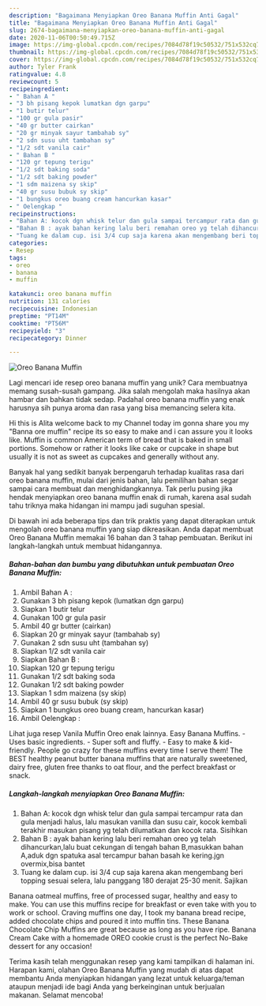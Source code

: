 ```yaml
---
description: "Bagaimana Menyiapkan Oreo Banana Muffin Anti Gagal"
title: "Bagaimana Menyiapkan Oreo Banana Muffin Anti Gagal"
slug: 2674-bagaimana-menyiapkan-oreo-banana-muffin-anti-gagal
date: 2020-11-06T00:50:49.715Z
image: https://img-global.cpcdn.com/recipes/7084d78f19c50532/751x532cq70/oreo-banana-muffin-foto-resep-utama.jpg
thumbnail: https://img-global.cpcdn.com/recipes/7084d78f19c50532/751x532cq70/oreo-banana-muffin-foto-resep-utama.jpg
cover: https://img-global.cpcdn.com/recipes/7084d78f19c50532/751x532cq70/oreo-banana-muffin-foto-resep-utama.jpg
author: Tyler Frank
ratingvalue: 4.8
reviewcount: 5
recipeingredient:
- " Bahan A "
- "3 bh pisang kepok lumatkan dgn garpu"
- "1 butir telur"
- "100 gr gula pasir"
- "40 gr butter cairkan"
- "20 gr minyak sayur tambahab sy"
- "2 sdn susu uht tambahan sy"
- "1/2 sdt vanila cair"
- " Bahan B "
- "120 gr tepung terigu"
- "1/2 sdt baking soda"
- "1/2 sdt baking powder"
- "1 sdm maizena sy skip"
- "40 gr susu bubuk sy skip"
- "1 bungkus oreo buang cream hancurkan kasar"
- " Oelengkap "
recipeinstructions:
- "Bahan A: kocok dgn whisk telur dan gula sampai tercampur rata dan gula menjadi halus, lalu masukan vanilla dan susu cair, kocok kembali terakhir masukan pisang yg telah dilumatkan dan kocok rata. Sisihkan"
- "Bahan B : ayak bahan kering lalu beri remahan oreo yg telah dihancurkan,lalu buat cekungan di tengah bahan B,masukkan bahan A,aduk dgn spatuka asal tercampur bahan basah ke kering.jgn overmix,bisa bantet"
- "Tuang ke dalam cup. isi 3/4 cup saja karena akan mengembang beri topping sesuai selera, lalu panggang 180 derajat 25-30 menit. Sajikan"
categories:
- Resep
tags:
- oreo
- banana
- muffin

katakunci: oreo banana muffin 
nutrition: 131 calories
recipecuisine: Indonesian
preptime: "PT14M"
cooktime: "PT56M"
recipeyield: "3"
recipecategory: Dinner

---
```



![Oreo Banana Muffin](https://img-global.cpcdn.com/recipes/7084d78f19c50532/751x532cq70/oreo-banana-muffin-foto-resep-utama.jpg)

Lagi mencari ide resep oreo banana muffin yang unik? Cara membuatnya memang susah-susah gampang. Jika salah mengolah maka hasilnya akan hambar dan bahkan tidak sedap. Padahal oreo banana muffin yang enak harusnya sih punya aroma dan rasa yang bisa memancing selera kita.

Hi this is Alita welcome back to my Channel today im gonna share you my &#34;Banna ore muffin&#34; recipe its so easy to make and i can assure you it looks like. Muffin is common American term of bread that is baked in small portions. Somehow or rather it looks like cake or cupcake in shape but usually it is not as sweet as cupcakes and generally without any.

Banyak hal yang sedikit banyak berpengaruh terhadap kualitas rasa dari oreo banana muffin, mulai dari jenis bahan, lalu pemilihan bahan segar sampai cara membuat dan menghidangkannya. Tak perlu pusing jika hendak menyiapkan oreo banana muffin enak di rumah, karena asal sudah tahu triknya maka hidangan ini mampu jadi suguhan spesial.


Di bawah ini ada beberapa tips dan trik praktis yang dapat diterapkan untuk mengolah oreo banana muffin yang siap dikreasikan. Anda dapat membuat Oreo Banana Muffin memakai 16 bahan dan 3 tahap pembuatan. Berikut ini langkah-langkah untuk membuat hidangannya.

<!--inarticleads1-->

##### Bahan-bahan dan bumbu yang dibutuhkan untuk pembuatan Oreo Banana Muffin:

1. Ambil  Bahan A :
1. Gunakan 3 bh pisang kepok (lumatkan dgn garpu)
1. Siapkan 1 butir telur
1. Gunakan 100 gr gula pasir
1. Ambil 40 gr butter (cairkan)
1. Siapkan 20 gr minyak sayur (tambahab sy)
1. Gunakan 2 sdn susu uht (tambahan sy)
1. Siapkan 1/2 sdt vanila cair
1. Siapkan  Bahan B :
1. Siapkan 120 gr tepung terigu
1. Gunakan 1/2 sdt baking soda
1. Gunakan 1/2 sdt baking powder
1. Siapkan 1 sdm maizena (sy skip)
1. Ambil 40 gr susu bubuk (sy skip)
1. Siapkan 1 bungkus oreo buang cream, hancurkan kasar)
1. Ambil  Oelengkap :


Lihat juga resep Vanila Muffin Oreo enak lainnya. Easy Banana Muffins. - Uses basic ingredients. - Super soft and fluffy. - Easy to make &amp; kid-friendly. People go crazy for these muffins every time I serve them! The BEST healthy peanut butter banana muffins that are naturally sweetened, dairy free, gluten free thanks to oat flour, and the perfect breakfast or snack. 

<!--inarticleads2-->

##### Langkah-langkah menyiapkan Oreo Banana Muffin:

1. Bahan A: kocok dgn whisk telur dan gula sampai tercampur rata dan gula menjadi halus, lalu masukan vanilla dan susu cair, kocok kembali terakhir masukan pisang yg telah dilumatkan dan kocok rata. Sisihkan
1. Bahan B : ayak bahan kering lalu beri remahan oreo yg telah dihancurkan,lalu buat cekungan di tengah bahan B,masukkan bahan A,aduk dgn spatuka asal tercampur bahan basah ke kering.jgn overmix,bisa bantet
1. Tuang ke dalam cup. isi 3/4 cup saja karena akan mengembang beri topping sesuai selera, lalu panggang 180 derajat 25-30 menit. Sajikan


Banana oatmeal muffins, free of processed sugar, healthy and easy to make. You can use this muffins recipe for breakfast or even take with you to work or school. Craving muffins one day, I took my banana bread recipe, added chocolate chips and poured it into muffin tins. These Banana Chocolate Chip Muffins are great because as long as you have ripe. Banana Cream Cake with a homemade OREO cookie crust is the perfect No-Bake dessert for any occasion! 

Terima kasih telah menggunakan resep yang kami tampilkan di halaman ini. Harapan kami, olahan Oreo Banana Muffin yang mudah di atas dapat membantu Anda menyiapkan hidangan yang lezat untuk keluarga/teman ataupun menjadi ide bagi Anda yang berkeinginan untuk berjualan makanan. Selamat mencoba!
